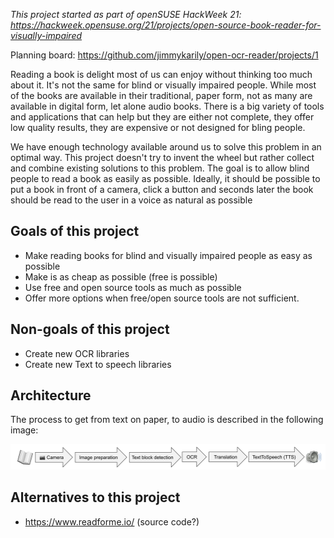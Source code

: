 *This project started as part of openSUSE HackWeek 21: https://hackweek.opensuse.org/21/projects/open-source-book-reader-for-visually-impaired*

Planning board: https://github.com/jimmykarily/open-ocr-reader/projects/1

Reading a book is delight most of us can enjoy without thinking too much about it. It's not the same for blind or visually impaired people.
While most of the books are available in their traditional, paper form, not as many are available in digital form, let alone audio books.
There is a big variety of tools and applications that can help but they are either not complete, they offer low quality results, they
are expensive or not designed for bling people.

We have enough technology available around us to solve this problem in an optimal way. This project doesn't try to invent the wheel but
rather collect and combine existing solutions to this problem. The goal is to allow blind people to read a book as easily as possible.
Ideally, it should be possible to put a book in front of a camera, click a button and seconds later the book should be read to the user
in a voice as natural as possible

## Goals of this project

- Make reading books for blind and visually impaired people as easy as possible
- Make is as cheap as possible (free is possible)
- Use free and open source tools as much as possible
- Offer more options when free/open source tools are not sufficient.

## Non-goals of this project

- Create new OCR libraries
- Create new Text to speech libraries

## Architecture

The process to get from text on paper, to audio is described in the following image:

![architecture](assets/architecture.svg)

## Alternatives to this project

- https://www.readforme.io/ (source code?)
